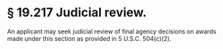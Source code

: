 # § 19.217   Judicial review.

An applicant may seek judicial review of final agency decisions on awards made under this section as provided in 5 U.S.C. 504(c)(2).






